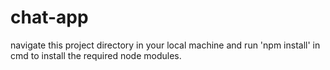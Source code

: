 # chat-app
navigate this project directory in your local machine and run 'npm install' in cmd to install the required node modules.
